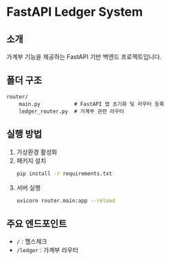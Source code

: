 # FastAPI Ledger System

## 소개
가계부 기능을 제공하는 FastAPI 기반 백엔드 프로젝트입니다.

## 폴더 구조
```
router/
    main.py           # FastAPI 앱 초기화 및 라우터 등록
    ledger_router.py  # 가계부 관련 라우터
```

## 실행 방법
1. 가상환경 활성화
2. 패키지 설치
   ```bash
   pip install -r requirements.txt
   ```
3. 서버 실행
   ```bash
   uvicorn router.main:app --reload
   ```

## 주요 엔드포인트
- `/` : 헬스체크
- `/ledger` : 가계부 라우터 